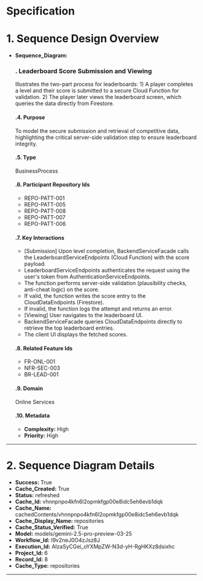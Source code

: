 # Specification

# 1. Sequence Design Overview

- **Sequence_Diagram:**
  ### . Leaderboard Score Submission and Viewing
  Illustrates the two-part process for leaderboards: 1) A player completes a level and their score is submitted to a secure Cloud Function for validation. 2) The player later views the leaderboard screen, which queries the data directly from Firestore.

  #### .4. Purpose
  To model the secure submission and retrieval of competitive data, highlighting the critical server-side validation step to ensure leaderboard integrity.

  #### .5. Type
  BusinessProcess

  #### .6. Participant Repository Ids
  
  - REPO-PATT-001
  - REPO-PATT-005
  - REPO-PATT-008
  - REPO-PATT-007
  - REPO-PATT-006
  
  #### .7. Key Interactions
  
  - [Submission] Upon level completion, BackendServiceFacade calls the LeaderboardServiceEndpoints (Cloud Function) with the score payload.
  - LeaderboardServiceEndpoints authenticates the request using the user's token from AuthenticationServiceEndpoints.
  - The function performs server-side validation (plausibility checks, anti-cheat logic) on the score.
  - If valid, the function writes the score entry to the CloudDataEndpoints (Firestore).
  - If invalid, the function logs the attempt and returns an error.
  - [Viewing] User navigates to the leaderboard UI.
  - BackendServiceFacade queries CloudDataEndpoints directly to retrieve the top leaderboard entries.
  - The client UI displays the fetched scores.
  
  #### .8. Related Feature Ids
  
  - FR-ONL-001
  - NFR-SEC-003
  - BR-LEAD-001
  
  #### .9. Domain
  Online Services

  #### .10. Metadata
  
  - **Complexity:** High
  - **Priority:** High
  


---

# 2. Sequence Diagram Details

- **Success:** True
- **Cache_Created:** True
- **Status:** refreshed
- **Cache_Id:** vhnnpnpo4kfn6l2opmkfgp00e8idc5eh6evb1dqk
- **Cache_Name:** cachedContents/vhnnpnpo4kfn6l2opmkfgp00e8idc5eh6evb1dqk
- **Cache_Display_Name:** repositories
- **Cache_Status_Verified:** True
- **Model:** models/gemini-2.5-pro-preview-03-25
- **Workflow_Id:** I9v2neJ0O4zJsz8J
- **Execution_Id:** AIzaSyCGei_oYXMpZW-N3d-yH-RgHKXz8dsixhc
- **Project_Id:** 6
- **Record_Id:** 8
- **Cache_Type:** repositories


---

